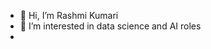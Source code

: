 - 👋 Hi, I’m Rashmi Kumari
- 👀 I’m interested in data science and AI roles
- 

<!---
rashmi8090/rashmi8090 is a ✨ special ✨ repository because its `README.md` (this file) appears on your GitHub profile.
You can click the Preview link to take a look at your changes.
--->
